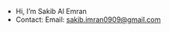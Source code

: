-  Hi, I’m Sakib Al Emran
-  Contact: Email: sakib.imran0909@gmail.com 

<!---
SakibAlEmran/SakibAlEmran is a ✨ special ✨ repository because its `README.md` (this file) appears on your GitHub profile.
You can click the Preview link to take a look at your changes.
--->
